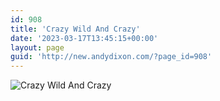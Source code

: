 ```yaml
---
id: 908
title: 'Crazy Wild And Crazy'
date: '2023-03-17T13:45:15+00:00'
layout: page
guid: 'http://new.andydixon.com/?page_id=908'
---
```


![Crazy Wild And Crazy](https://i0.wp.com/assets.g8x2.ldn.idrivee2-23.com/posters/Crazy%20Wild%20And%20Crazy%2001.jpg?w=1200&ssl=1 "Crazy Wild And Crazy")